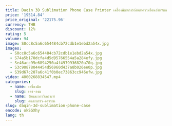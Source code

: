 ```yaml
---
title: Daqin 3D Sublimation Phone Case Printer เครื่องพิมพ์การถ่ายเทความร้อนสําหรับกรณีที่กําหนดเอง
price: '19514.84'
price_original: '22175.96'
currency: THB
discount: 12%
rating: 5
volume: 94
image: S0cc8c5a6c654484cb72cdb1e1ebd2a54x.jpg
images:
  - S0cc8c5a6c654484cb72cdb1e1ebd2a54x.jpg
  - S74a5b170dcfa4d5d95766554a5a284efy.jpg
  - Se46acc95e6894250a4f4979936820a70q.jpg
  - S3c90878044454d56960d437a8b026ee0p.jpg
  - S39d67c207a6c41f0b0ec73863cc946efw.jpg
video: 4000268834547.mp4
categories:
  - name: เครื่องมือ
    slug: เคร-องม
  - name: วัดและการวิเคราะห์
    slug: ดและการว-เคราะห
slug: daqin-3d-sublimation-phone-case
encode: okSGXhy
lang: th
---
```

  